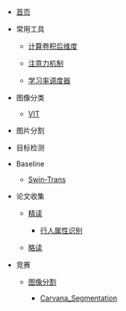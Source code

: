 <!-- docs/_sidebar.md -->

* [首页](/)

* 常用工具

    * [计算卷积后维度](Utils/calculate_size/)

    * [注意力机制](Utils/Attention/)

    * [学习率调度器](Utils/LrSchedule/)

* 图像分类

    * [VIT](ImageClassify/VIT/)

* 图片分割
   
    <!-- * [U-net](segmentation/unet/) -->

    <!-- * [U-net++](segmentation/Unet++/) -->

* 目标检测
    <!-- * [faster-RNN](ObjectDetection/faster-RNN/) -->

* Baseline

    * [Swin-Trans](Baseline/SwinTransformer/)

* 论文收集

    * [精读](Paper/Intensive/)
    
        * [行人属性识别](Paper/Intensive/Pedestrian_attribute_recognition/)

    * [略读](Paper/Rough/)

* 竞赛

    * [图像分割](Competition/Segmentation/)

        * [Carvana_Segmentation](Competition/Segmentation/Carvana/)
